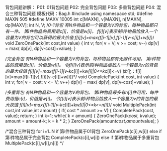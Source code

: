 背包问题讲解：
P01: 01背包问题
P02: 完全背包问题
P03: 多重背包问题
P04: 混合三种背包问题
模板代码：Bag.h
#include <iostream>
using namespace std;
#define MAXN 505
#define MAXV 10005
int c[MAXN], v[MAXN], n[MAXN], dp[MAXV];
int N, V;
/*0-1背包
有N件物品和一个容量为V的背包，每种物品都只有一件。
第i件物品的费用是c[i]，价值是w[i]。
f[i][v]表示前i件物品恰放入一个容量为V的背包可以获得的最大价值
f[i][v]=max{f[i-1][v],f[i-1][v-c[i]]+w[i]}*/
void ZeroOnePack(int cost,int value)
{
	int v;
    for( v = V; v >= cost; v--)
        dp[v] = max( dp[v], dp[v-cost]+value);
}

/*完全背包
有N种物品和一个容量为V的背包，每种物品都有无限件可用。
第i种物品的费用是c[i]，价值是w[i]。
令f[i][v]表示前i种物品恰放入一个容量为v的背包的最大权值
f[i][v]=max{f[i-1][v-k*c[i]]+k*w[i]|0<=k*c[i]<=v}
优化：f[i][v]=max{f[i-1][v],f[i][v-c[i]]+w[i]}*/
void CompletePack(int cost, int value)
{
	int v;
    for( v = cost; v <= V; v++)
		dp[v] = max( dp[v], dp[v-cost]+value);
}

/*多重背包
有N种物品和一个容量为V的背包。
第i种物品最多有n[i]件可用，每件费用是c[i]，价值是w[i]。
令f[i][v]表示前i种物品恰放入一个容量为v的背包的最大权值
f[i][v]=max{f[i-1][v-k*c[i]]+k*w[i]|0<=k<=n[i]}*/
void MultiplePack(int cost,int value,int amount)
{
    if( cost * amount >= V)
	{
        CompletePack(cost, value);
        return;
	}
    int k=1;
    while( k < amount)
	{
        ZeroOnePack(k*cost, k*value);
        amount = amount-k;
        k = k * 2;
	}
    ZeroOnePack(amount*cost,amount*value);
}

/*混合三种背包
for i=1..N
    if 第i件物品属于01背包
        ZeroOnePack(c[i],w[i])
    else if 第i件物品属于完全背包
        CompletePack(c[i],w[i])
    else if 第i件物品属于多重背包
        MultiplePack(c[i],w[i],n[i])
*/



